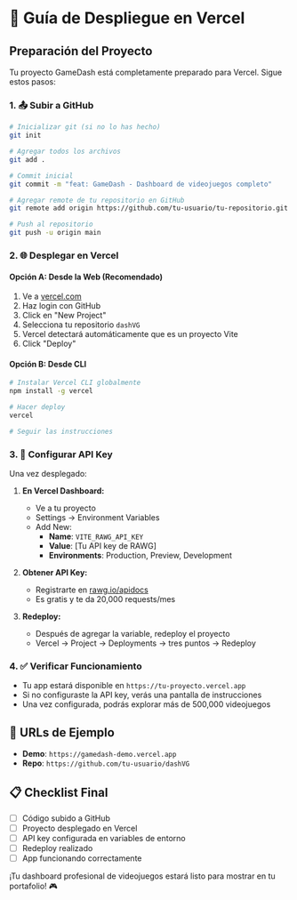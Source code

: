 # 🚀 Guía de Despliegue en Vercel

## Preparación del Proyecto

Tu proyecto GameDash está completamente preparado para Vercel. Sigue estos pasos:

### 1. 📤 Subir a GitHub

```bash
# Inicializar git (si no lo has hecho)
git init

# Agregar todos los archivos
git add .

# Commit inicial
git commit -m "feat: GameDash - Dashboard de videojuegos completo"

# Agregar remote de tu repositorio en GitHub
git remote add origin https://github.com/tu-usuario/tu-repositorio.git

# Push al repositorio
git push -u origin main
```

### 2. 🌐 Desplegar en Vercel

#### Opción A: Desde la Web (Recomendado)
1. Ve a [vercel.com](https://vercel.com)
2. Haz login con GitHub
3. Click en "New Project"
4. Selecciona tu repositorio `dashVG`
5. Vercel detectará automáticamente que es un proyecto Vite
6. Click "Deploy"

#### Opción B: Desde CLI
```bash
# Instalar Vercel CLI globalmente
npm install -g vercel

# Hacer deploy
vercel

# Seguir las instrucciones
```

### 3. 🔑 Configurar API Key

Una vez desplegado:

1. **En Vercel Dashboard:**
   - Ve a tu proyecto
   - Settings → Environment Variables
   - Add New:
     - **Name**: `VITE_RAWG_API_KEY`
     - **Value**: [Tu API key de RAWG]
     - **Environments**: Production, Preview, Development

2. **Obtener API Key:**
   - Registrarte en [rawg.io/apidocs](https://rawg.io/apidocs)
   - Es gratis y te da 20,000 requests/mes

3. **Redeploy:**
   - Después de agregar la variable, redeploy el proyecto
   - Vercel → Project → Deployments → tres puntos → Redeploy

### 4. ✅ Verificar Funcionamiento

- Tu app estará disponible en `https://tu-proyecto.vercel.app`
- Si no configuraste la API key, verás una pantalla de instrucciones
- Una vez configurada, podrás explorar más de 500,000 videojuegos

## 🎯 URLs de Ejemplo

- **Demo**: `https://gamedash-demo.vercel.app`
- **Repo**: `https://github.com/tu-usuario/dashVG`

## 📋 Checklist Final

- [ ] Código subido a GitHub
- [ ] Proyecto desplegado en Vercel  
- [ ] API key configurada en variables de entorno
- [ ] Redeploy realizado
- [ ] App funcionando correctamente

¡Tu dashboard profesional de videojuegos estará listo para mostrar en tu portafolio! 🎮
